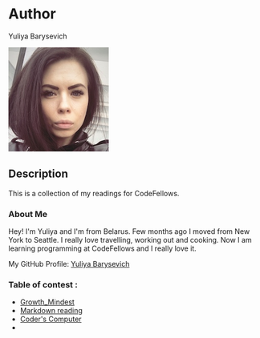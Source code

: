 # Author
Yuliya Barysevich

![My picture](me.jpg)

## Description
This is a collection of my readings for CodeFellows.

### About Me
Hey! I'm Yuliya and I'm from Belarus. Few months ago I moved from New York to Seattle.
I really love travelling, working out and cooking.
Now I am learning programming at CodeFellows and I really love it.


My GitHub Profile: [Yuliya Barysevich](https://github.com/YuliyaBarysevich)


### Table of contest :

- [Growth_Mindest](growth_mindest.md)
- [Markdown reading](markdown_day1.md)
- [Coder's Computer](coders_computer.md)
- 
 
